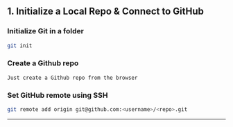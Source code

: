 ##  1. Initialize a Local Repo & Connect to GitHub

### Initialize Git in a folder
```bash
git init
```
### Create a Github repo
```
Just create a Github repo from the browser
```

### Set GitHub remote using SSH
```bash
git remote add origin git@github.com:<username>/<repo>.git
```

---